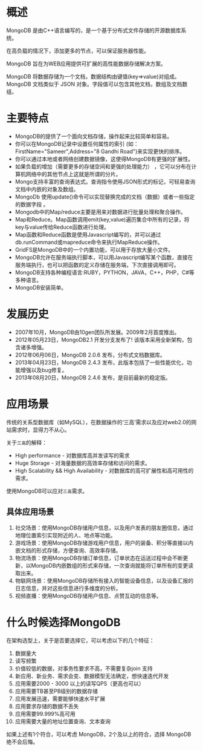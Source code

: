 # 概述

MongoDB 是由C++语言编写的，是一个基于分布式文件存储的开源数据库系统。

在高负载的情况下，添加更多的节点，可以保证服务器性能。

MongoDB 旨在为WEB应用提供可扩展的高性能数据存储解决方案。

MongoDB 将数据存储为一个文档，数据结构由键值(key=>value)对组成。MongoDB 文档类似于 JSON 对象。字段值可以包含其他文档，数组及文档数组。

# 主要特点

- MongoDB的提供了一个面向文档存储，操作起来比较简单和容易。
- 你可以在MongoDB记录中设置任何属性的索引 (如：FirstName="Sameer",Address="8 Gandhi Road")来实现更快的排序。
- 你可以通过本地或者网络创建数据镜像，这使得MongoDB有更强的扩展性。
- 如果负载的增加（需要更多的存储空间和更强的处理能力） ，它可以分布在计算机网络中的其他节点上这就是所谓的分片。
- Mongo支持丰富的查询表达式。查询指令使用JSON形式的标记，可轻易查询文档中内嵌的对象及数组。
- MongoDb 使用update()命令可以实现替换完成的文档（数据）或者一些指定的数据字段 。
- Mongodb中的Map/reduce主要是用来对数据进行批量处理和聚合操作。
- Map和Reduce。Map函数调用emit(key,value)遍历集合中所有的记录，将key与value传给Reduce函数进行处理。
- Map函数和Reduce函数是使用Javascript编写的，并可以通过db.runCommand或mapreduce命令来执行MapReduce操作。
- GridFS是MongoDB中的一个内置功能，可以用于存放大量小文件。
- MongoDB允许在服务端执行脚本，可以用Javascript编写某个函数，直接在服务端执行，也可以把函数的定义存储在服务端，下次直接调用即可。
- MongoDB支持各种编程语言:RUBY，PYTHON，JAVA，C++，PHP，C#等多种语言。
- MongoDB安装简单。



# 发展历史

- 2007年10月，MongoDB由10gen团队所发展。2009年2月首度推出。
- 2012年05月23日，MongoDB2.1 开发分支发布了! 该版本采用全新架构，包含诸多增强。
- 2012年06月06日，MongoDB 2.0.6 发布，分布式文档数据库。
- 2013年04月23日，MongoDB 2.4.3 发布，此版本包括了一些性能优化，功能增强以及bug修复。
- 2013年08月20日，MongoDB 2.4.6 发布，是目前最新的稳定版。



# 应用场景

传统的关系型数据库（如MySQL），在数据操作的‘三高’需求以及应对web2.0的网站需求时，显得力不从心。

关于`三高`的解释：

- High performance - 对数据库高并发读写的需求
- Huge Storage - 对海量数据的高效率存储和访问的需求。
- High Scalability && High Availability - 对数据库的高可扩展性和高可用性的需求。

使用MongoDB可以应对`三高`需求。



## 具体应用场景

1. 社交场景：使用MongoDB存储用户信息，以及用户发表的朋友圈信息，通过地理位置索引实现附近的人、地点等功能。
2. 游戏场景：使用MongoDB存储游戏用户信息，用户的装备、积分等直接以内嵌文档的形式存储，方便查询、高效率存储。
3. 物流场景：使用MongoDB存储订单信息，订单状态在运送过程中会不断更新，以MongoDB内嵌数组的形式来存储，一次查询就能将订单所有的变更读取出来。
4. 物联网场景：使用MongoDB存储所有接入的智能设备信息，以及设备汇报的日志信息，并对这些信息进行多维度的分析。
5. 视频直播：使用MongoDB存储用户信息、点赞互动的信息等。



# 什么时候选择MongoDB

在架构选型上，关于是否要选择它，可以考虑以下的几个特征：

1. 数据量大
2. 读写频繁
3. 价值较低的数据，对事务性要求不高，不需要复杂join 支持
4. 新应用、新业务、需求会变、数据模型无法确定，想快速迭代开发
5. 应用需要2000 - 3000 以上的读写QPS（更高也可以）
6. 应用需要TB甚至PB级别的数据存储
7. 应用发展迅速，需要能够快速水平扩展
8. 应用要求存储的数据不丢失
9. 应用需要99.999%高可用
10. 应用需要大量的地址位置查询、文本查询

如果上述有1个符合，可以考虑 MongoDB，2个及以上的符合，选择 MongoDB 绝不会后悔。
